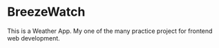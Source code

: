 # BreezeWatch
This is a Weather App. My one of the many practice project for frontend web development.
